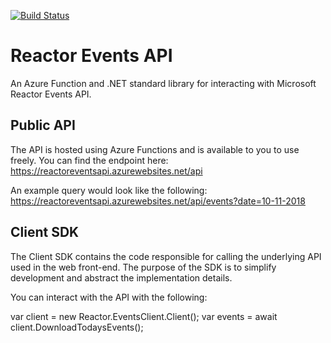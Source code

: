 [![Build Status](https://dev.azure.com/Advocating/Reactor%20Space%20Events/_apis/build/status/Reactor%20Space%20Events-C#%20Function-CI)](https://dev.azure.com/Advocating/Reactor%20Space%20Events/_build/latest?definitionId=2)

# Reactor Events API

An Azure Function and .NET standard library for interacting with Microsoft Reactor Events API. 

## Public API 
The API is hosted using Azure Functions and is available to you to use freely. You can find the endpoint here: 
https://reactoreventsapi.azurewebsites.net/api

An example query would look like the following: 
https://reactoreventsapi.azurewebsites.net/api/events?date=10-11-2018 


## Client SDK
The Client SDK contains the code responsible for calling the underlying API used in the web front-end. The purpose of the SDK is to simplify development and abstract the implementation details. 

You can interact with the API with the following: 

 var client = new Reactor.EventsClient.Client();
var events = await client.DownloadTodaysEvents();
